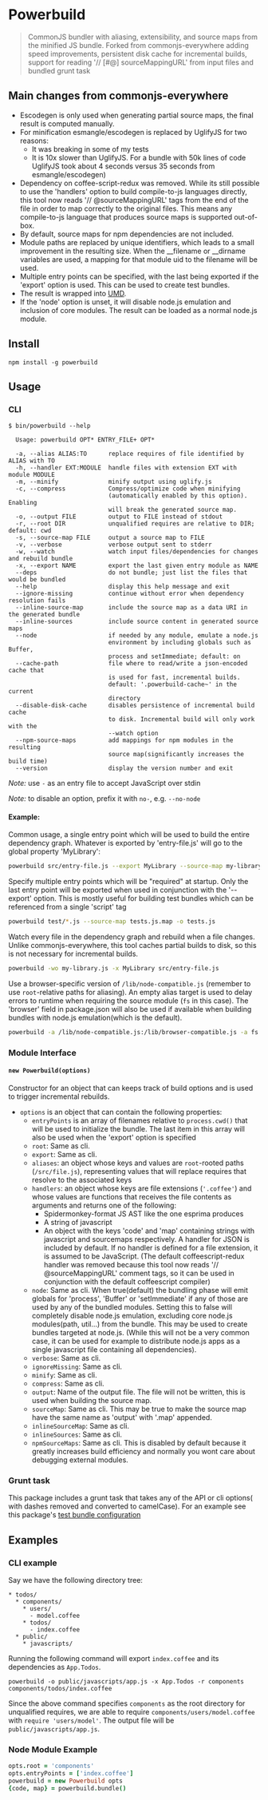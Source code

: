 # Powerbuild

> CommonJS bundler with aliasing, extensibility, and source maps from the minified JS bundle. Forked from commonjs-everywhere adding speed improvements, persistent disk cache for incremental builds, support for reading '// [#@] sourceMappingURL' from input files and bundled grunt task

## Main changes from commonjs-everywhere

  - Escodegen is only used when generating partial source maps, the final
    result is computed manually.
  - For minification esmangle/escodegen is replaced by UglifyJS for two
    reasons:
    * It was breaking in some of my tests
    * It is 10x slower than UglifyJS. For a bundle with 50k lines of code
      UglifyJS took about 4 seconds versus 35 seconds from esmangle/escodegen)
  - Dependency on coffee-script-redux was removed. While its still possible
    to use the 'handlers' option to build compile-to-js languages directly,
    this tool now reads '// @sourceMappingURL' tags from the end of the file
    in order to map correctly to the original files. This means any
    compile-to-js language that produces source maps is supported out-of-box.
  - By default, source maps for npm dependencies are not included.
  - Module paths are replaced by unique identifiers, which leads to a small
    improvement in the resulting size. When the __filename or __dirname
    variables are used, a mapping for that module uid to the filename will
    be used.
  - Multiple entry points can be specified, with the last being exported
    if the 'export' option is used. This can be used to create test bundles.
  - The result is wrapped into [UMD](https://github.com/umdjs/umd).
  - If the 'node' option is unset, it will disable node.js emulation and
    inclusion of core modules. The result can be loaded as a normal node.js
    module.


## Install

    npm install -g powerbuild

## Usage

### CLI

    $ bin/powerbuild --help

      Usage: powerbuild OPT* ENTRY_FILE+ OPT*

      -a, --alias ALIAS:TO      replace requires of file identified by ALIAS with TO
      -h, --handler EXT:MODULE  handle files with extension EXT with module MODULE
      -m, --minify              minify output using uglify.js
      -c, --compress            Compress/optimize code when minifying
                                (automatically enabled by this option). Enabling
                                will break the generated source map.
      -o, --output FILE         output to FILE instead of stdout
      -r, --root DIR            unqualified requires are relative to DIR; default: cwd
      -s, --source-map FILE     output a source map to FILE
      -v, --verbose             verbose output sent to stderr
      -w, --watch               watch input files/dependencies for changes and rebuild bundle
      -x, --export NAME         export the last given entry module as NAME
      --deps                    do not bundle; just list the files that would be bundled
      --help                    display this help message and exit
      --ignore-missing          continue without error when dependency resolution fails
      --inline-source-map       include the source map as a data URI in the generated bundle
      --inline-sources          include source content in generated source maps
      --node                    if needed by any module, emulate a node.js 
                                environment by including globals such as Buffer,
                                process and setImmediate; default: on
      --cache-path              file where to read/write a json-encoded cache that
                                is used for fast, incremental builds.
                                default: '.powerbuild-cache~' in the current
                                directory
      --disable-disk-cache      disables persistence of incremental build cache
                                to disk. Incremental build will only work with the
                                --watch option
      --npm-source-maps         add mappings for npm modules in the resulting
                                source map(significantly increases the build time)
      --version                 display the version number and exit

*Note:* use `-` as an entry file to accept JavaScript over stdin

*Note:* to disable an option, prefix it with `no-`, e.g. `--no-node`

#### Example:

Common usage, a single entry point which will be used to build the entire
dependency graph. Whatever is exported by 'entry-file.js' will go to the
global property 'MyLibrary':

```bash
powerbuild src/entry-file.js --export MyLibrary --source-map my-library.js.map >my-library.js
```

Specify multiple entry points which will be "required" at startup. Only
the last entry point will be exported when used in conjunction with the
'--export' option. This is mostly useful for building test bundles which
can be referenced from a single 'script' tag

```bash
powerbuild test/*.js --source-map tests.js.map -o tests.js
```

Watch every file in the dependency graph and rebuild when a file changes.
Unlike commonjs-everywhere, this tool caches partial builds to disk, so this
is not necessary for incremental builds.

```bash
powerbuild -wo my-library.js -x MyLibrary src/entry-file.js 
```

Use a browser-specific version of `/lib/node-compatible.js` (remember to use
`root`-relative paths for aliasing). An empty alias target is used to delay
errors to runtime when requiring the source module (`fs` in this case). The
'browser' field in package.json will also be used if available when building
bundles with node.js emulation(which is the default). 

```bash
powerbuild -a /lib/node-compatible.js:/lib/browser-compatible.js -a fs: -x MyLibrary lib/entry-file.js
```

### Module Interface

#### `new Powerbuild(options)`
Constructor for an object that can keeps track of build options and is used to
trigger incremental rebuilds.

* `options` is an object that can contain the following properties:
    * `entryPoints` is an array of filenames relative to `process.cwd()` that
      will be used to initialize the bundle. The last item in this array will
      also be used when the 'export' option is specified
    * `root`: Same as cli.
    * `export`: Same as cli.
    * `aliases`: an object whose keys and values are `root`-rooted paths
      (`/src/file.js`), representing values that will replace requires that
      resolve to the associated keys
    * `handlers`: an object whose keys are file extensions (`'.coffee'`) and
      whose values are functions that receives the file contents as arguments
      and returns one of the following:
        - Spidermonkey-format JS AST like the one esprima produces
        - A string of javascript
        - An object with the keys 'code' and 'map' containing strings with
          javascript and sourcemaps respectively.
      A handler for JSON is included by default. If no handler is defined for
      a file extension, it is assumed to be JavaScript. (The default
      coffeescript-redux handler was removed because this tool now reads
      '// @sourceMappingURL' comment tags, so it can be used in conjunction
      with the default coffeescript compiler)
    * `node`: Same as cli. When true(default) the bundling phase will emit
      globals for 'process', 'Buffer' or 'setImmediate' if any of those are
      used by any of the bundled modules. Setting this to false will completely
      disable node.js emulation, excluding core node.js modules(path, util...)
      from the bundle. This may be used to create bundles targeted at node.js.
      (While this will not be a very common case, it can be used for example
      to distribute node.js apps as a single javascript file containing all
      dependencies).
    * `verbose`: Same as cli.
    * `ignoreMissing`: Same as cli.
    * `minify`: Same as cli.
    * `compress`: Same as cli.
    * `output`: Name of the output file. The file will not be written, this
       is used when building the source map.
    * `sourceMap`: Same as cli. This may be true to make the source map have
      the same name as 'output' with '.map' appended.
    * `inlineSourceMap`: Same as cli.
    * `inlineSources`: Same as cli.
    * `npmSourceMaps`: Same as cli. This is disabled by default because
      it greatly increases build efficiency and normally you wont care about
      debugging external modules.


### Grunt task

This package includes a grunt task that takes any of the API or cli options(
with dashes removed and converted to camelCase). For an example see this
package's [test bundle configuration]()

## Examples

### CLI example

Say we have the following directory tree:

```
* todos/
  * components/
    * users/
      - model.coffee
    * todos/
      - index.coffee
  * public/
    * javascripts/
```
Running the following command will export `index.coffee` and its dependencies as `App.Todos`.

```
powerbuild -o public/javascripts/app.js -x App.Todos -r components components/todos/index.coffee
```

Since the above command specifies `components` as the root directory for
unqualified requires, we are able to require `components/users/model.coffee`
with `require 'users/model'`. The output file will be
`public/javascripts/app.js`.

### Node Module Example

```coffee
opts.root = 'components'
opts.entryPoints = ['index.coffee']
powerbuild = new Powerbuild opts
{code, map} = powerbuild.bundle()
```
